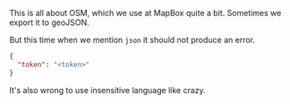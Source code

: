 This is all about OSM, which we use at MapBox
quite a bit. Sometimes we export it to geoJSON.

But this time when we mention `json` it should not
produce an error.

```json
{
  "token": "<token>"
}
```

It's also wrong to use insensitive language like crazy.
